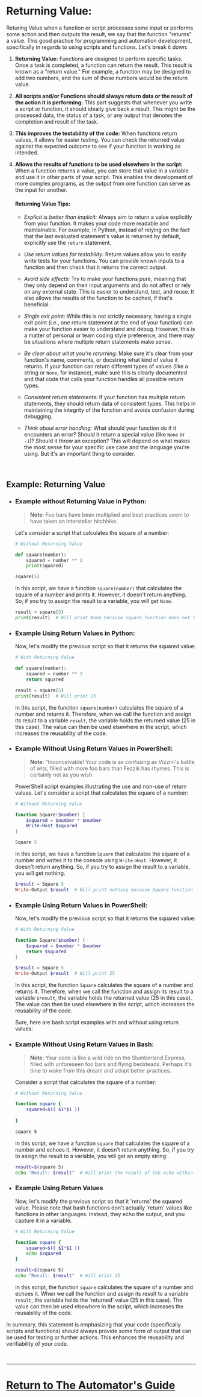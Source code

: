 # Returning Value:

Returing Value when a function or script processes some input or performs some action and then outputs the result, we say that the function "returns" a value. This good practice for programming and automation development, specifically in regards to using scripts and functions. Let's break it down:

1. **Returning Value:** Functions are designed to perform specific tasks. Once a task is completed, a function can return the result. This result is known as a "return value." For example, a function may be designed to add two numbers, and the sum of those numbers would be the return value.

2. **All scripts and/or Functions should always return data or the result of the action it is performing:** This part suggests that whenever you write a script or function, it should ideally give back a result. This might be the processed data, the status of a task, or any output that denotes the completion and result of the task.

3. **This improves the testability of the code:** When functions return values, it allows for easier testing. You can check the returned value against the expected outcome to see if your function is working as intended. 

4. **Allows the results of functions to be used elsewhere in the script:** When a function returns a value, you can store that value in a variable and use it in other parts of your script. This enables the development of more complex programs, as the output from one function can serve as the input for another.


    #### **Returning Value Tips**:
   - *Explicit is better than implicit:* Always aim to return a value explicitly from your function. It makes your code more readable and maintainable. For example, in Python, instead of relying on the fact that the last evaluated statement's value is returned by default, explicitly use the `return` statement.

   - *Use return values for testability:* Return values allow you to easily write tests for your functions. You can provide known inputs to a function and then check that it returns the correct output.

   - *Avoid side effects:* Try to make your functions pure, meaning that they only depend on their input arguments and do not affect or rely on any external state. This is easier to understand, test, and reuse. It also allows the results of the function to be cached, if that's beneficial.

   - *Single exit point:* While this is not strictly necessary, having a single exit point (i.e., one return statement at the end of your function) can make your function easier to understand and debug. However, this is a matter of personal or team coding style preference, and there may be situations where multiple return statements make sense.

   - *Be clear about what you're returning:* Make sure it's clear from your function's name, comments, or docstring what kind of value it returns. If your function can return different types of values (like a string or `None`, for instance), make sure this is clearly documented and that code that calls your function handles all possible return types.

   -  *Consistent return statements:* If your function has multiple return statements, they should return data of consistent types. This helps in maintaining the integrity of the function and avoids confusion during debugging.

   - *Think about error handling:* What should your function do if it encounters an error? Should it return a special value (like `None` or `-1`)? Should it throw an exception? This will depend on what makes the most sense for your specific use case and the language you're using. But it's an important thing to consider.

<br>

## Example: Returning Value

- ### **Example without Returning Value in Python**:
    > **Note**: Foo bars have been multiplied and best practices seem to have taken an interstellar hitchhike.


  Let's consider a script that calculates the square of a number:

  ```python
  # Without Returning Value

  def square(number):
      squared = number ** 2
      print(squared)

  square(5)
  ```
  In this script, we have a function `square(number)` that calculates the square of a number and prints it. However, it doesn't return anything. So, if you try to assign the result to a variable, you will get `None`.

    ```python
    result = square(5)
    print(result)  # Will print None because square function does not return a value
    ```

- ### **Example Using Return Values in Python**:

    Now, let's modify the previous script so that it returns the squared value:

    ```python
    # With Returning Value

    def square(number):
        squared = number ** 2
        return squared

    result = square(5)
    print(result)  # Will print 25
    ```

    In this script, the function `square(number)` calculates the square of a number and returns it. Therefore, when we call the function and assign its result to a variable `result`, the variable holds the returned value (25 in this case). The value can then be used elsewhere in the script, which increases the reusability of the code.



- ### **Example Without Using Return Values in PowerShell**:
    > **Note**: "Inconceivable! Your code is as confusing as Vizzini's battle of wits, filled with more foo bars than Fezzik has rhymes. This is certainly not as you wish.

    PowerShell script examples illustrating the use and non-use of return values. Let's consider a script that calculates the square of a number:

    ```powershell
    # Without Returning Value

    function Square($number) {
        $squared = $number * $number
        Write-Host $squared
    }

    Square 5
    ```

    In this script, we have a function `Square` that calculates the square of a number and writes it to the console using `Write-Host`. However, it doesn't return anything. So, if you try to assign the result to a variable, you will get nothing.

    ```powershell
    $result = Square 5
    Write-Output $result  # Will print nothing because Square function does not return a value
    ```

- ### **Example Using Return Values in PowerShell**:

    Now, let's modify the previous script so that it returns the squared value:

    ```powershell
    # With Returning Value

    function Square($number) {
        $squared = $number * $number
        return $squared
    }

    $result = Square 5
    Write-Output $result  # Will print 25
    ```

    In this script, the function `Square` calculates the square of a number and returns it. Therefore, when we call the function and assign its result to a variable `$result`, the variable holds the returned value (25 in this case). The value can then be used elsewhere in the script, which increases the reusability of the code.

    Sure, here are bash script examples with and without using return values:

- ### **Example Without Using Return Values in Bash**:
  > **Note**:  Your code is like a wild ride on the Slumberland Express, filled with unforeseen foo bars and flying bedsteads. Perhaps it's time to wake from this dream and adopt better practices.

    Consider a script that calculates the square of a number:

    ```bash
    # Without Returning Value

    function square {
        squared=$(( $1*$1 ))
        
    }

    square 5
    ```

    In this script, we have a function `square` that calculates the square of a number and echoes it. However, it doesn't return anything. So, if you try to assign the result to a variable, you will get an empty string:

    ```bash
    result=$(square 5)
    echo "Result: $result"  # Will print the result of the echo within the function because it does not return a value
    ```

- ### **Example Using Return Values**

    Now, let's modify the previous script so that it 'returns' the squared value. Please note that bash functions don't actually 'return' values like functions in other languages. Instead, they echo the output, and you capture it in a variable.

    ```bash
    # With Returning Value

    function square {
        squared=$(( $1*$1 ))
        echo $squared
    }

    result=$(square 5)
    echo "Result: $result"  # Will print 25
    ```

    In this script, the function `square` calculates the square of a number and echoes it. When we call the function and assign its result to a variable `result`, the variable holds the 'returned' value (25 in this case). The value can then be used elsewhere in the script, which increases the reusability of the code.

In summary, this statement is emphasizing that your code (specifically scripts and functions) should always provide some form of output that can be used for testing or further actions. This enhances the reusability and verifiability of your code.

<br>

___
# [Return to The Automator's Guide](../README.md)
